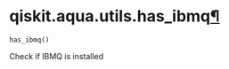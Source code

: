 # qiskit.aqua.utils.has\_ibmq[¶](#qiskit-aqua-utils-has-ibmq "Permalink to this headline")

<span id="undefined" />

`has_ibmq()`

Check if IBMQ is installed
